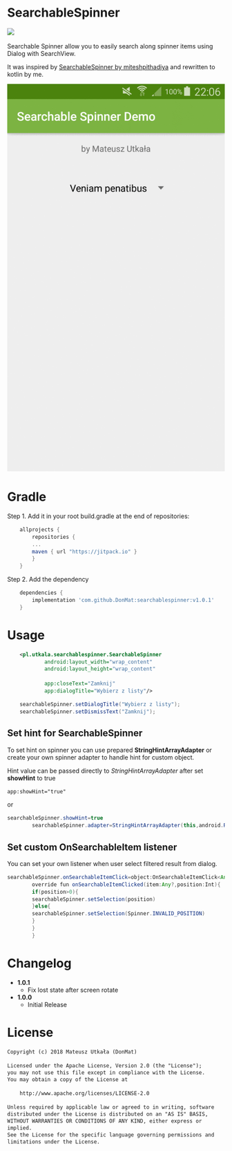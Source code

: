 # SearchableSpinner
[![](https://jitpack.io/v/DonMat/searchablespinner.svg)](https://jitpack.io/#DonMat/searchablespinner)

Searchable Spinner allow you to easily search along spinner items using Dialog with SearchView.

It was inspired by [SearchableSpinner by miteshpithadiya](https://github.com/miteshpithadiya/SearchableSpinner) and rewritten to kotlin by me.

![Screenshot](https://github.com/DonMat/SearchableSpinner/raw/master/demo.gif?raw=true "Screenshot")

# Gradle
Step 1. Add it in your root build.gradle at the end of repositories:

```gradle
    allprojects {
        repositories {
        ...
        maven { url "https://jitpack.io" }
        }
    }
```

Step 2. Add the dependency

```gradle
    dependencies {
        implementation 'com.github.DonMat:searchablespinner:v1.0.1'
    }
```

# Usage
```xml
    <pl.utkala.searchablespinner.SearchableSpinner
            android:layout_width="wrap_content"
            android:layout_height="wrap_content"

            app:closeText="Zamknij"
            app:dialogTitle="Wybierz z listy"/>

```

```java
    searchableSpinner.setDialogTitle("Wybierz z listy");
    searchableSpinner.setDismissText("Zamknij");
```

## Set hint for SearchableSpinner

To set hint on spinner you can use prepared **StringHintArrayAdapter** or create your own spinner adapter to handle hint for custom object.

Hint value can be passed directly to _StringHintArrayAdapter_ after set **showHint** to true

```xml
app:showHint="true"
```

or

```java
searchableSpinner.showHint=true
        searchableSpinner.adapter=StringHintArrayAdapter(this,android.R.layout.simple_spinner_dropdown_item,users,"Select Item")
```

## Set custom OnSearchableItem listener

You can set your own listener when user select filtered result from dialog.

```java
searchableSpinner.onSearchableItemClick=object:OnSearchableItemClick<Any?>{
        override fun onSearchableItemClicked(item:Any?,position:Int){
        if(position>0){
        searchableSpinner.setSelection(position)
        }else{
        searchableSpinner.setSelection(Spinner.INVALID_POSITION)
        }
        }
        }
```

# Changelog
  * **1.0.1**
    * Fix lost state after screen rotate
  * **1.0.0**
    * Initial Release

# License

    Copyright (c) 2018 Mateusz Utkała (DonMat)

    Licensed under the Apache License, Version 2.0 (the "License");
    you may not use this file except in compliance with the License.
    You may obtain a copy of the License at

        http://www.apache.org/licenses/LICENSE-2.0

    Unless required by applicable law or agreed to in writing, software
    distributed under the License is distributed on an "AS IS" BASIS,
    WITHOUT WARRANTIES OR CONDITIONS OF ANY KIND, either express or implied.
    See the License for the specific language governing permissions and
    limitations under the License.

